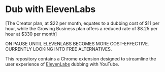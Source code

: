 # Dub with ElevenLabs
[The Creator plan, at $22 per month, equates to a dubbing cost of $11 per hour, while the Growing Business plan offers a reduced rate of $8.25 per hour at $330 per month]

ON PAUSE UNTIL ELEVENLABS BECOMES MORE COST-EFFECTIVE. CURRENTLY LOOKING INTO FREE ALTERNATIVES.

 This repository contains a Chrome extension designed to streamline the user experience of [ElevenLabs](https://try.elevenlabs.io/c3516gvcplb3) dubbing with YouTube.
